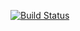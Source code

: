 [![Build Status](https://travis-ci.org/agamestra/lab6.svg?branch=master)](https://travis-ci.org/agamestra/lab6)
